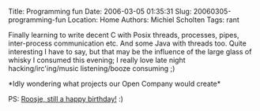 Title: Programming fun
Date: 2006-03-05 01:35:31
Slug: 20060305-programming-fun
Location: Home
Authors: Michiel Scholten
Tags: rant

<p>Finally learning to write decent C with Posix threads, processes, pipes, inter-process communication etc. And some Java with threads too. Quite interesting I have to say, but that may be the influence of the large glass of whisky I consumed this evening; I really love late night hacking/irc'ing/music listening/booze consuming ;)</p>

<p>*Idly wondering what projects our Open Company would create*</p>

<p>PS: <a href="http://roos.b-cool.nl/">Roosje, still a happy birthday!</a> :)</p>